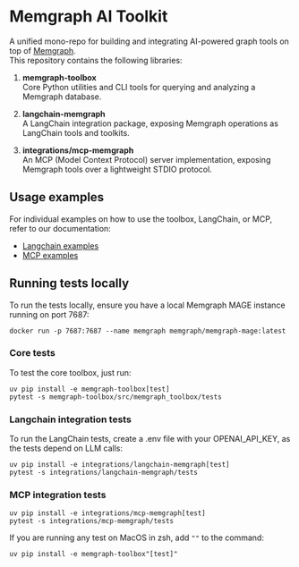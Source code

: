 # Memgraph AI Toolkit

A unified mono-repo for building and integrating AI-powered graph tools on top of [Memgraph](https://memgraph.com/).  
This repository contains the following libraries:

1. **memgraph-toolbox**  
   Core Python utilities and CLI tools for querying and analyzing a Memgraph database.

2. **langchain-memgraph**  
   A LangChain integration package, exposing Memgraph operations as LangChain tools and toolkits.

3. **integrations/mcp-memgraph**  
   An MCP (Model Context Protocol) server implementation, exposing Memgraph tools over a lightweight STDIO protocol.

## Usage examples

For individual examples on how to use the toolbox, LangChain, or MCP, refer to our documentation:

- [Langchain examples](https://memgraph.com/docs/ai-ecosystem/integrations#langchain)
- [MCP examples](https://memgraph.com/docs/ai-ecosystem/integrations#model-context-protocol-mcp)

## Running tests locally

To run the tests locally, ensure you have a local Memgraph MAGE instance running on port 7687:

`docker run -p 7687:7687 --name memgraph memgraph/memgraph-mage:latest`

### Core tests

To test the core toolbox, just run:

```
uv pip install -e memgraph-toolbox[test]
pytest -s memgraph-toolbox/src/memgraph_toolbox/tests
```

### Langchain integration tests

To run the LangChain tests, create a .env file with your OPENAI_API_KEY, as the tests depend on LLM calls:

```
uv pip install -e integrations/langchain-memgraph[test]
pytest -s integrations/langchain-memgraph/tests
```

### MCP integration tests

```
uv pip install -e integrations/mcp-memgraph[test]
pytest -s integrations/mcp-memgraph/tests
```

If you are running any test on MacOS in zsh, add `""` to the command:

```
uv pip install -e memgraph-toolbox"[test]"
```
